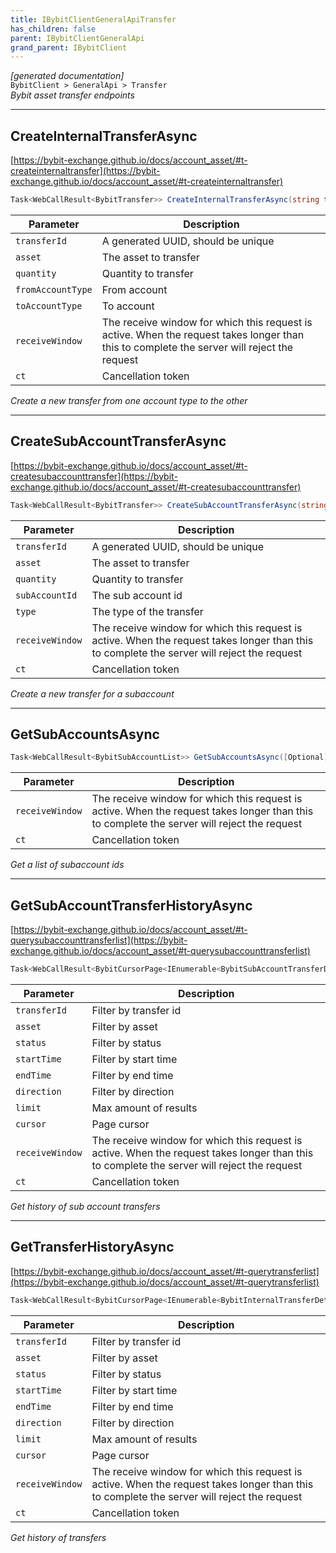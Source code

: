 ```yaml
---
title: IBybitClientGeneralApiTransfer
has_children: false
parent: IBybitClientGeneralApi
grand_parent: IBybitClient
---
```

*[generated documentation]*  
`BybitClient > GeneralApi > Transfer`  
*Bybit asset transfer endpoints*
  

***

## CreateInternalTransferAsync  

[https://bybit-exchange.github.io/docs/account_asset/#t-createinternaltransfer](https://bybit-exchange.github.io/docs/account_asset/#t-createinternaltransfer)  
<p>

```csharp  
Task<WebCallResult<BybitTransfer>> CreateInternalTransferAsync(string transferId, string asset, decimal quantity, AccountType fromAccountType, AccountType toAccountType, [Optional] long? receiveWindow, [Optional] CancellationToken ct);  
```  

|Parameter|Description|
|---|---|
|`transferId`|A generated UUID, should be unique|
|`asset`|The asset to transfer|
|`quantity`|Quantity to transfer|
|`fromAccountType`|From account|
|`toAccountType`|To account|
|`receiveWindow`|The receive window for which this request is active. When the request takes longer than this to complete the server will reject the request|
|`ct`|Cancellation token|

*Create a new transfer from one account type to the other*  

</p>

***

## CreateSubAccountTransferAsync  

[https://bybit-exchange.github.io/docs/account_asset/#t-createsubaccounttransfer](https://bybit-exchange.github.io/docs/account_asset/#t-createsubaccounttransfer)  
<p>

```csharp  
Task<WebCallResult<BybitTransfer>> CreateSubAccountTransferAsync(string transferId, string asset, decimal quantity, string subAccountId, TransferType type, [Optional] long? receiveWindow, [Optional] CancellationToken ct);  
```  

|Parameter|Description|
|---|---|
|`transferId`|A generated UUID, should be unique|
|`asset`|The asset to transfer|
|`quantity`|Quantity to transfer|
|`subAccountId`|The sub account id|
|`type`|The type of the transfer|
|`receiveWindow`|The receive window for which this request is active. When the request takes longer than this to complete the server will reject the request|
|`ct`|Cancellation token|

*Create a new transfer for a subaccount*  

</p>

***

## GetSubAccountsAsync  

<p>

```csharp  
Task<WebCallResult<BybitSubAccountList>> GetSubAccountsAsync([Optional] long? receiveWindow, [Optional] CancellationToken ct);  
```  

|Parameter|Description|
|---|---|
|`receiveWindow`|The receive window for which this request is active. When the request takes longer than this to complete the server will reject the request|
|`ct`|Cancellation token|

*Get a list of subaccount ids*  

</p>

***

## GetSubAccountTransferHistoryAsync  

[https://bybit-exchange.github.io/docs/account_asset/#t-querysubaccounttransferlist](https://bybit-exchange.github.io/docs/account_asset/#t-querysubaccounttransferlist)  
<p>

```csharp  
Task<WebCallResult<BybitCursorPage<IEnumerable<BybitSubAccountTransferDetails>>>> GetSubAccountTransferHistoryAsync([Optional] string? transferId, [Optional] string? asset, [Optional] TransferStatus? status, [Optional] DateTime? startTime, [Optional] DateTime? endTime, [Optional] SearchDirection? direction, [Optional] int? limit, [Optional] string? cursor, [Optional] long? receiveWindow, [Optional] CancellationToken ct);  
```  

|Parameter|Description|
|---|---|
|`transferId`|Filter by transfer id|
|`asset`|Filter by asset|
|`status`|Filter by status|
|`startTime`|Filter by start time|
|`endTime`|Filter by end time|
|`direction`|Filter by direction|
|`limit`|Max amount of results|
|`cursor`|Page cursor|
|`receiveWindow`|The receive window for which this request is active. When the request takes longer than this to complete the server will reject the request|
|`ct`|Cancellation token|

*Get history of sub account transfers*  

</p>

***

## GetTransferHistoryAsync  

[https://bybit-exchange.github.io/docs/account_asset/#t-querytransferlist](https://bybit-exchange.github.io/docs/account_asset/#t-querytransferlist)  
<p>

```csharp  
Task<WebCallResult<BybitCursorPage<IEnumerable<BybitInternalTransferDetails>>>> GetTransferHistoryAsync([Optional] string? transferId, [Optional] string? asset, [Optional] TransferStatus? status, [Optional] DateTime? startTime, [Optional] DateTime? endTime, [Optional] SearchDirection? direction, [Optional] int? limit, [Optional] string? cursor, [Optional] long? receiveWindow, [Optional] CancellationToken ct);  
```  

|Parameter|Description|
|---|---|
|`transferId`|Filter by transfer id|
|`asset`|Filter by asset|
|`status`|Filter by status|
|`startTime`|Filter by start time|
|`endTime`|Filter by end time|
|`direction`|Filter by direction|
|`limit`|Max amount of results|
|`cursor`|Page cursor|
|`receiveWindow`|The receive window for which this request is active. When the request takes longer than this to complete the server will reject the request|
|`ct`|Cancellation token|

*Get history of transfers*  

</p>
